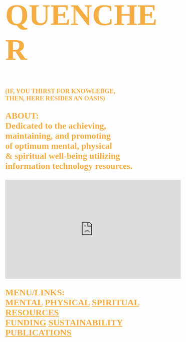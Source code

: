 <!DOCTYPE html>
<html lang="en-us">
	<body style="background-image:url(https://i.ytimg.com/vi/PYFiPerugzA/hqdefault.jpg);
		background-repeat:no-repeat;
		background-size:cover;
		background-position: center center;">
		<h1 style="font-family:serif;font-size:96px;color:#f4ad42;">
			QUENCHER
		</h1>
		<p style="font-family:serif;font-weight:bold;font-size:20px;color:#f4ad42;">
			(IF, YOU THIRST FOR KNOWLEDGE,<br>
			THEN, HERE RESIDES AN OASIS)
		</p>	
		<p style="font-family:serif;font-weight:bold;font-size:28px;color:#f4ad42;">
			ABOUT:<br>
	        	Dedicated to the achieving,<br>
			maintaining, and promoting<br> 
			of optimum mental, physical<br>
			& spiritual well-being utilizing<br> 
			information technology resources.
		</p>
		<iframe width="560" height="315" 
			src="https://www.youtube.com/embed/I2fsYFzQ3Sk" 
			frameborder="0" allowfullscreen>
		</iframe>
		<p style="font-family:serif;color:#f4ad42;font-size:28px;font-weight:bold;">
			MENU/LINKS:<br>
			<a style="font-family:serif;font-weight:bold;color:#f4ad42;" href="http://www.mooc-list.com/"       	       				target="_blank">MENTAL</a>
			<a style="font-family:serif;font-weight:bold;color:#f4ad42;" href="http://www.webmd.com/" 	 	 	                         target="_blank">PHYSICAL</a>
			<a style="font-family:serif;font-weight:bold;color:#f4ad42;" href="http://www.plotinus.com/" 
			target="_blank">SPIRITUAL</a>
			<a style="font-family:serif;font-weight:bold;color:#f4ad42;" href="http://en.wikipedia.org/wiki/Main_Page" 
			target="_blank">RESOURCES</a><br>
			<a style="font-family:serif;font-weight:bold;color:#f4ad42;" href="http://l-lists.com/en/lists/phayv1.html"
			target="_blank">FUNDING</a>
			<a style="font-family:serif;font-weight:bold;color:#f4ad42;" href="http://self-sufficiency-guide.com/" 
			target="_blank">SUSTAINABILITY</a>
			<a style="font-family:serif;font-weight:bold;color:#f4ad42;" href="http://onlinebooks.library.upenn.edu/"
			target="_blank">PUBLICATIONS</a>
		</p>
	</body>
</html>

